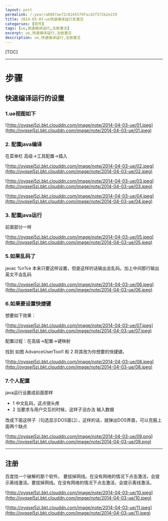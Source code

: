 ```yaml
---
layout: post
permalink: /:year/a8807ae72c0245579facd2f572b2e229
title: 2014-03-03-ue快速编译运行及激活
categories: [软件]
tags: [ue,快速编译运行,注册激活]
excerpt: ue,快速编译运行,注册激活
description: ue,快速编译运行,注册激活
---
```


[TOC]

---
# 步骤 #

## 快速编译运行的设置 ##

### 1.ue视图如下 ###

![http://oyqsej5zi.bkt.clouddn.com/image/note/2014-04-03-ue/01.jpeg](http://oyqsej5zi.bkt.clouddn.com/image/note/2014-04-03-ue/01.jpeg)

### 2. 配置java编译 ###

在菜单栏   高级->工具配置->插入

![http://oyqsej5zi.bkt.clouddn.com/image/note/2014-04-03-ue/02.jpeg](http://oyqsej5zi.bkt.clouddn.com/image/note/2014-04-03-ue/02.jpeg)


![http://oyqsej5zi.bkt.clouddn.com/image/note/2014-04-03-ue/03.jpeg](http://oyqsej5zi.bkt.clouddn.com/image/note/2014-04-03-ue/03.jpeg)  


![http://oyqsej5zi.bkt.clouddn.com/image/note/2014-04-03-ue/04.jpeg](http://oyqsej5zi.bkt.clouddn.com/image/note/2014-04-03-ue/04.jpeg)


### 3. 配置java运行 ###

前面部分一样 


![http://oyqsej5zi.bkt.clouddn.com/image/note/2014-04-03-ue/05.jpeg](http://oyqsej5zi.bkt.clouddn.com/image/note/2014-04-03-ue/05.jpeg)

### 5.如果乱码了 ###

javac %n%e  本来只要这样设置，但是这样的话输出会乱码。加上中间那行输出英文不会乱码


![http://oyqsej5zi.bkt.clouddn.com/image/note/2014-04-03-ue/06.jpeg](http://oyqsej5zi.bkt.clouddn.com/image/note/2014-04-03-ue/06.jpeg)

### 6.如果要设置快捷键 ###

想要如下效果：

![http://oyqsej5zi.bkt.clouddn.com/image/note/2014-04-03-ue/07.jpeg](http://oyqsej5zi.bkt.clouddn.com/image/note/2014-04-03-ue/07.jpeg)

配置过程：在高级->配置->键映射

找到  如图  AdvanceUserTool1 和 2  将其改为你想要的快捷键。


![http://oyqsej5zi.bkt.clouddn.com/image/note/2014-04-03-ue/08.jpeg](http://oyqsej5zi.bkt.clouddn.com/image/note/2014-04-03-ue/08.jpeg)

### 7.个人配置 ###
java运行设置成前面那样
* 1 中文乱码，这点很头疼
* 2 当要求与用户交互的时候，这样子没办法 输入数据

改成下面这样子（勾选显示DOS窗口），这样的话，就弹出DOS界面，可以克服上面两个缺点


![http://oyqsej5zi.bkt.clouddn.com/image/note/2014-04-03-ue/09.png](http://oyqsej5zi.bkt.clouddn.com/image/note/2014-04-03-ue/09.png)


---
## 注册 ##

百度找一个破解的那个软件。
要拔掉网线。在没有网络的情况下点击激活，会提示离线激活。要拔掉网线。在没有网络的情况下点击激活，会提示离线激活。


![http://oyqsej5zi.bkt.clouddn.com/image/note/2014-04-03-ue/10.jpeg](http://oyqsej5zi.bkt.clouddn.com/image/note/2014-04-03-ue/10.jpeg)

![http://oyqsej5zi.bkt.clouddn.com/image/note/2014-04-03-ue/11.jpeg](http://oyqsej5zi.bkt.clouddn.com/image/note/2014-04-03-ue/11.jpeg)




